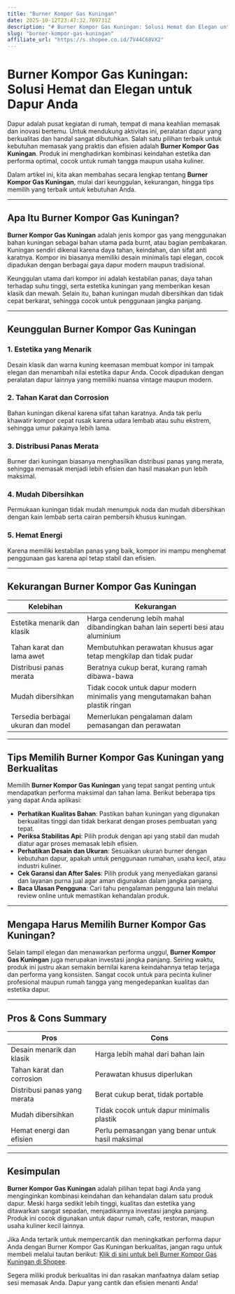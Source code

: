 ```yaml
---
title: "Burner Kompor Gas Kuningan"
date: 2025-10-12T23:47:32.709731Z
description: "# Burner Kompor Gas Kuningan: Solusi Hemat dan Elegan untuk Dapur Anda..."
slug: "burner-kompor-gas-kuningan"
affiliate_url: "https://s.shopee.co.id/7V44C68VX2"
---
```

# Burner Kompor Gas Kuningan: Solusi Hemat dan Elegan untuk Dapur Anda

Dapur adalah pusat kegiatan di rumah, tempat di mana keahlian memasak dan inovasi bertemu. Untuk mendukung aktivitas ini, peralatan dapur yang berkualitas dan handal sangat dibutuhkan. Salah satu pilihan terbaik untuk kebutuhan memasak yang praktis dan efisien adalah **Burner Kompor Gas Kuningan**. Produk ini menghadirkan kombinasi keindahan estetika dan performa optimal, cocok untuk rumah tangga maupun usaha kuliner.

Dalam artikel ini, kita akan membahas secara lengkap tentang **Burner Kompor Gas Kuningan**, mulai dari keunggulan, kekurangan, hingga tips memilih yang terbaik untuk kebutuhan Anda.

---

## Apa Itu Burner Kompor Gas Kuningan?

**Burner Kompor Gas Kuningan** adalah jenis kompor gas yang menggunakan bahan kuningan sebagai bahan utama pada burnt, atau bagian pembakaran. Kuningan sendiri dikenal karena daya tahan, keindahan, dan sifat anti karatnya. Kompor ini biasanya memiliki desain minimalis tapi elegan, cocok dipadukan dengan berbagai gaya dapur modern maupun tradisional.

Keunggulan utama dari kompor ini adalah kestabilan panas, daya tahan terhadap suhu tinggi, serta estetika kuningan yang memberikan kesan klasik dan mewah. Selain itu, bahan kuningan mudah dibersihkan dan tidak cepat berkarat, sehingga cocok untuk penggunaan jangka panjang.

---

## Keunggulan Burner Kompor Gas Kuningan

### 1. Estetika yang Menarik
Desain klasik dan warna kuning keemasan membuat kompor ini tampak elegan dan menambah nilai estetika dapur Anda. Cocok dipadukan dengan peralatan dapur lainnya yang memiliki nuansa vintage maupun modern.

### 2. Tahan Karat dan Corrosion
Bahan kuningan dikenal karena sifat tahan karatnya. Anda tak perlu khawatir kompor cepat rusak karena udara lembab atau suhu ekstrem, sehingga umur pakainya lebih lama.

### 3. Distribusi Panas Merata
Burner dari kuningan biasanya menghasilkan distribusi panas yang merata, sehingga memasak menjadi lebih efisien dan hasil masakan pun lebih maksimal.

### 4. Mudah Dibersihkan
Permukaan kuningan tidak mudah menumpuk noda dan mudah dibersihkan dengan kain lembab serta cairan pembersih khusus kuningan.

### 5. Hemat Energi
Karena memiliki kestabilan panas yang baik, kompor ini mampu menghemat penggunaan gas karena api tetap stabil dan efisien.

---

## Kekurangan Burner Kompor Gas Kuningan

| Kelebihan | Kekurangan |
| --- | --- |
| Estetika menarik dan klasik | Harga cenderung lebih mahal dibandingkan bahan lain seperti besi atau aluminium |
| Tahan karat dan lama awet | Membutuhkan perawatan khusus agar tetap mengkilap dan tidak pudar |
| Distribusi panas merata | Beratnya cukup berat, kurang ramah dibawa-bawa |
| Mudah dibersihkan | Tidak cocok untuk dapur modern minimalis yang mengutamakan bahan plastik ringan |
| Tersedia berbagai ukuran dan model | Memerlukan pengalaman dalam pemasangan dan perawatan |

---

## Tips Memilih Burner Kompor Gas Kuningan yang Berkualitas

Memilih **Burner Kompor Gas Kuningan** yang tepat sangat penting untuk mendapatkan performa maksimal dan tahan lama. Berikut beberapa tips yang dapat Anda aplikasi:

- **Perhatikan Kualitas Bahan**: Pastikan bahan kuningan yang digunakan berkualitas tinggi dan tidak berkarat dengan proses pembuatan yang tepat.
- **Periksa Stabilitas Api**: Pilih produk dengan api yang stabil dan mudah diatur agar proses memasak lebih efisien.
- **Perhatikan Desain dan Ukuran**: Sesuaikan ukuran burner dengan kebutuhan dapur, apakah untuk penggunaan rumahan, usaha kecil, atau industri kuliner.
- **Cek Garansi dan After Sales**: Pilih produk yang menyediakan garansi dan layanan purna jual agar aman digunakan dalam jangka panjang.
- **Baca Ulasan Pengguna**: Cari tahu pengalaman pengguna lain melalui review online untuk memastikan kehandalan produk.

---

## Mengapa Harus Memilih Burner Kompor Gas Kuningan?

Selain tampil elegan dan menawarkan performa unggul, **Burner Kompor Gas Kuningan** juga merupakan investasi jangka panjang. Seiring waktu, produk ini justru akan semakin bernilai karena keindahannya tetap terjaga dan performa yang konsisten. Sangat cocok untuk para pecinta kuliner profesional maupun rumah tangga yang mengedepankan kualitas dan estetika dapur.

---

## Pros & Cons Summary

| **Pros** | **Cons** |
| --- | --- |
| Desain menarik dan klasik | Harga lebih mahal dari bahan lain |
| Tahan karat dan corrosion | Perawatan khusus diperlukan |
| Distribusi panas yang merata | Berat cukup berat, tidak portable |
| Mudah dibersihkan | Tidak cocok untuk dapur minimalis plastik |
| Hemat energi dan efisien | Perlu pemasangan yang benar untuk hasil maksimal |

---

## Kesimpulan

**Burner Kompor Gas Kuningan** adalah pilihan tepat bagi Anda yang menginginkan kombinasi keindahan dan kehandalan dalam satu produk dapur. Meski harga sedikit lebih tinggi, kualitas dan estetika yang ditawarkan sangat sepadan, menjadikannya investasi jangka panjang. Produk ini cocok digunakan untuk dapur rumah, cafe, restoran, maupun usaha kuliner kecil lainnya.

Jika Anda tertarik untuk mempercantik dan meningkatkan performa dapur Anda dengan Burner Kompor Gas Kuningan berkualitas, jangan ragu untuk membeli melalui tautan berikut: [Klik di sini untuk beli Burner Kompor Gas Kuningan di Shopee](https://s.shopee.co.id/7V44C68VX2).

Segera miliki produk berkualitas ini dan rasakan manfaatnya dalam setiap sesi memasak Anda. Dapur yang cantik dan efisien menanti Anda!